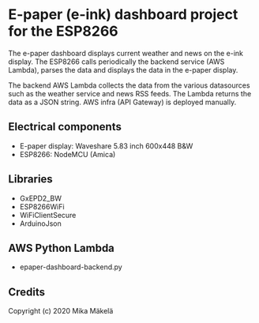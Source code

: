 # E-paper (e-ink) dashboard project for the ESP8266
The e-paper dashboard displays current weather and news on the e-ink display. The ESP8266 calls periodically the backend service (AWS Lambda), parses the data and displays the data in the e-paper display. 

The backend AWS Lambda collects the data from the various datasources such as the weather service and news RSS feeds. The Lambda returns the data as a JSON string. AWS infra (API Gateway) is deployed manually.

## Electrical components
- E-paper display: Waveshare 5.83 inch 600x448 B&W
- ESP8266: NodeMCU (Amica)

## Libraries
- GxEPD2_BW
- ESP8266WiFi
- WiFiClientSecure
- ArduinoJson

## AWS Python Lambda
- epaper-dashboard-backend.py

## Credits
Copyright (c) 2020 Mika Mäkelä
